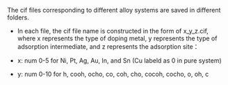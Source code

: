 The cif files corresponding to different alloy systems are saved in different folders.

- In each file, the cif file name is constructed in the form of x_y_z.cif, 
where x represents the type of doping metal,
y represents the type of adsorption intermediate, 
and z represents the adsorption site：

- x: num 0-5 for Ni, Pt, Ag, Au, In, and Sn (Cu labeld as 0 in pure system)

- y: num 0-10 for h, cooh, ocho, co, coh, cho, cocoh, cocho, o, oh, c
